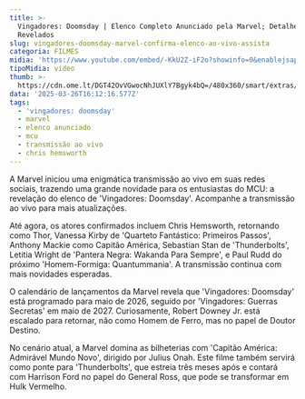 ```yaml
---
title: >-
  Vingadores: Doomsday | Elenco Completo Anunciado pela Marvel; Detalhes
  Revelados
slug: vingadores-doomsday-marvel-confirma-elenco-ao-vivo-assista
categoria: FILMES
midia: 'https://www.youtube.com/embed/-KkU2Z-iF2o?showinfo=0&enablejsapi=1'
tipoMidia: video
thumb: >-
  https://cdn.ome.lt/DGT42OvVGwocNhJUXlY7Bgyk4bQ=/480x360/smart/extras/conteudos/omelete_THUMB_-_2025-03-26T125003.919.png
data: '2025-03-26T16:12:16.577Z'
tags:
  - 'vingadores: doomsday'
  - marvel
  - elenco anunciado
  - mcu
  - transmissão ao vivo
  - chris hemsworth
---
```


A Marvel iniciou uma enigmática transmissão ao vivo em suas redes sociais, trazendo uma grande novidade para os entusiastas do MCU: a revelação do elenco de 'Vingadores: Doomsday'. Acompanhe a transmissão ao vivo para mais atualizações.

Até agora, os atores confirmados incluem Chris Hemsworth, retornando como Thor, Vanessa Kirby de 'Quarteto Fantástico: Primeiros Passos', Anthony Mackie como Capitão América, Sebastian Stan de 'Thunderbolts', Letitia Wright de 'Pantera Negra: Wakanda Para Sempre', e Paul Rudd do próximo 'Homem-Formiga: Quantummania'. A transmissão continua com mais novidades esperadas.

O calendário de lançamentos da Marvel revela que 'Vingadores: Doomsday' está programado para maio de 2026, seguido por 'Vingadores: Guerras Secretas' em maio de 2027. Curiosamente, Robert Downey Jr. está escalado para retornar, não como Homem de Ferro, mas no papel de Doutor Destino.

No cenário atual, a Marvel domina as bilheterias com 'Capitão América: Admirável Mundo Novo', dirigido por Julius Onah. Este filme também servirá como ponte para 'Thunderbolts', que estreia três meses após e contará com Harrison Ford no papel do General Ross, que pode se transformar em Hulk Vermelho.
